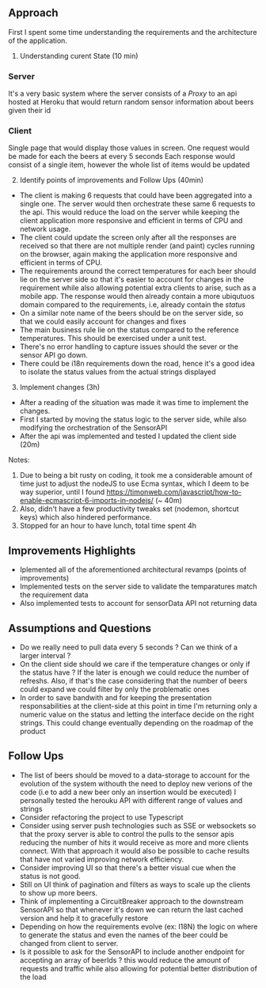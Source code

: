 
## Approach

First I spent some time understanding the requirements and the architecture of the application.

1. Understanding curent State (10 min)

### Server
It's a very basic system where the server consists of a *Proxy* to an api hosted at Heroku that would return random sensor information about beers given their id

### Client
Single page that would display those values in screen.
One request would be made for each the beers at every 5 seconds
Each response would consist of a single item, however the whole list of items would be updated

2. Identify points of improvements and Follow Ups (40min)

* The client is making 6 requests that could have been aggregated into a single one. The server would then orchestrate these same 6 requests to the api.
This would reduce the load on the server while keeping the client application more responsive and efficient in terms of CPU and network usage.
* The client could update the screen only after all the responses are received so that there are not multiple render (and paint) cycles running on the browser, again making the application more responsive and efficient in terms of CPU.
* The requirements around the correct temperatures for each beer should lie on the server side so that it's easier to account for changes in the requirement while also allowing potential extra clients to arise, such as a mobile app. The response would then already contain a more ubiqutuos domain compared to the requirements, i.e, already contain the *status* 
* On a similar note name of the beers should be on the server side, so that we could easily account for changes and fixes
* The main business rule lie on the status compared to the reference temperatures. This should be exercised under a unit test.
* There's no error handling to capture issues should the sever or the sensor API go down. 
* There could be i18n requirements down the road, hence it's a good idea to isolate the status values from the actual strings displayed

3. Implement changes (3h)

* After a reading of the situation was made it was time to implement the changes.
* First I started by moving the status logic to the server side, while also modifying the orchestration of the SensorAPI
* After the api was implemented and tested I updated the client side (20m)


Notes:

1. Due to being a bit rusty on coding, it took me a considerable amount of time just to adjust the nodeJS to use Ecma syntax, which I deem to be way superior, 
until I found https://timonweb.com/javascript/how-to-enable-ecmascript-6-imports-in-nodejs/ (~ 40m)
2. Also, didn't have a few productivity tweaks set (nodemon, shortcut keys) which also hindered performance.
3. Stopped for an hour to have lunch, total time spent 4h


## Improvements Highlights

* Iplemented all of the aforementioned architectural revamps (points of improvements)
* Implemented tests on the server side to validate the temparatures match the requirement data
* Also implemented tests to account for sensorData API not returning data

## Assumptions and Questions

* Do we really need to pull data every 5 seconds ? Can we think of a larger interval ?
* On the client side should we care if the temperature changes or only if the status have ? If the later is enough we could reduce the number of refreshs. Also, if that's the case considering that the number of beers could expand we could filter by only the problematic ones
* In order to save bandwith and for keeping the presentation responsabilities at the client-side at this point in time I'm returning only a numeric value on the status and letting the interface decide on the right strings. This could change eventually depending on the roadmap of the product

## Follow Ups

* The list of beers should be moved to a data-storage to account for the evolution of the system withouth the need to deploy new verions of the code (i.e to add a new beer only an insertion would be executed)
I personally tested the herouku API with different range of values and strings 
* Consider refactoring the project to use Typescript 
* Consider using server push technologies such as SSE or websockets so that the proxy server is able to control the pulls to the sensor apis reducing the number of hits it would receive as more and more clients connect. With that approach it would also be possible to cache results that have not varied improving network efficiency.
* Consider improving UI so that there's a better visual cue when the status is not good.
* Still on UI think of pagination and filters as ways to scale up the clients to show up more beers.
* Think of implementing a CircuitBreaker approach to the downstream SensorAPI so that whenever it's down we can return the last cached version and help it to gracefully restore
* Depending on how the requirements evolve (ex: I18N) the logic on where to generate the status and even the names of the beer could be changed from client to server.
* Is it possible to ask for the SensorAPI to include another endpoint for accepting an array of beerIds ? this would reduce the amount of requests and traffic while also allowing for potential better distribution of the load